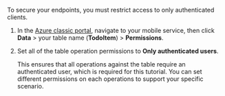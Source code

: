 
To secure your endpoints, you must restrict access to only authenticated clients. 

1. In the [Azure classic portal](https://manage.windowsazure.com/), navigate to your mobile service, then click  **Data** > your table name (**TodoItem**) > **Permissions**. 

2. Set all of the table operation permissions to **Only authenticated users**. 

     This ensures that all operations against the table require an authenticated user, which is required for this tutorial. You can set different permissions on each operations to support your specific scenario.  


